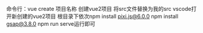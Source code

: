 命令行：vue create 项目名称 创建vue2项目 将src文件替换为我的src vscode打开新创建的vue2项目 根目录下依次npm install pixi.js@6.0.0 npm install gsap@3.8.0 npm run serve运行即可
